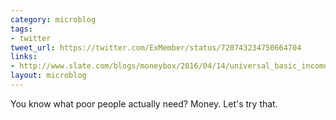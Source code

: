 ```yaml
---
category: microblog
tags:
- twitter
tweet_url: https://twitter.com/ExMember/status/720743234750664704
links:
- http://www.slate.com/blogs/moneybox/2016/04/14/universal_basic_income_this_nonprofit_is_about_to_test_it_in_a_big_way.html
layout: microblog
---
```

You know what poor people actually need? Money. Let's try that.
